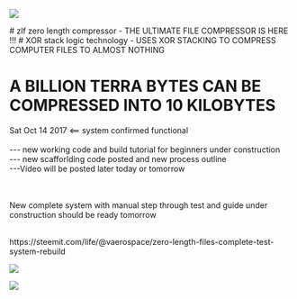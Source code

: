 <a href="https://steemit.com/@vaerospace">
<p><img src="http://37.247.51.130/steem/zlfpix/zlfn1.png"/></p></a></center>
# zlf
zero length compressor - THE ULTIMATE FILE COMPRESSOR IS HERE !!!
# XOR stack logic technology - USES XOR STACKING TO COMPRESS COMPUTER FILES TO ALMOST NOTHING
<H1>                              A BILLION TERRA BYTES CAN BE COMPRESSED INTO 10 KILOBYTES</H1>

Sat Oct 14 2017 <== system confirmed functional<br><br>
--- new working code and build tutorial for beginners under construction<br>
                --- new scafforlding code posted and new process outline<br>
                ---Video will be posted later today or tomorrow<br><br><br>

<p>New complete system with manual step through test and guide under construction 
should be ready tomorrow</p><br>
https://steemit.com/life/@vaerospace/zero-length-files-complete-test-system-rebuild
<a href="https://steemit.com/@vaerospace">
<p><img src="http://37.247.51.130/steem/zlfpix/z1.png"/></p></a>
<a href="https://steemit.com/@vaerospace">

<p><img src="http://37.247.51.130/steem/zlfpix/z2.png"/></p></a>

